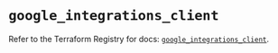 # `google_integrations_client`

Refer to the Terraform Registry for docs: [`google_integrations_client`](https://registry.terraform.io/providers/hashicorp/google-beta/6.29.0/docs/resources/google_integrations_client).
